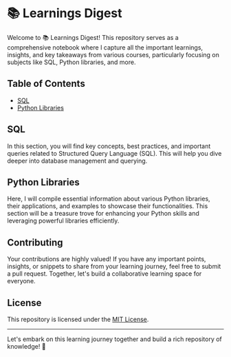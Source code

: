 # 📚 Learnings Digest 

Welcome to 📚 Learnings Digest! This repository serves as a comprehensive notebook where I capture all the important learnings, insights, and key takeaways from various courses, particularly focusing on subjects like SQL, Python libraries, and more.

## Table of Contents

- [SQL](#sql)
- [Python Libraries](#python-libraries)

## SQL
In this section, you will find key concepts, best practices, and important queries related to Structured Query Language (SQL). This will help you dive deeper into database management and querying.

## Python Libraries
Here, I will compile essential information about various Python libraries, their applications, and examples to showcase their functionalities. This section will be a treasure trove for enhancing your Python skills and leveraging powerful libraries efficiently.

## Contributing
Your contributions are highly valued! If you have any important points, insights, or snippets to share from your learning journey, feel free to submit a pull request. Together, let's build a collaborative learning space for everyone.

## License
This repository is licensed under the [MIT License](LICENSE).

---

Let's embark on this learning journey together and build a rich repository of knowledge! 🚀

